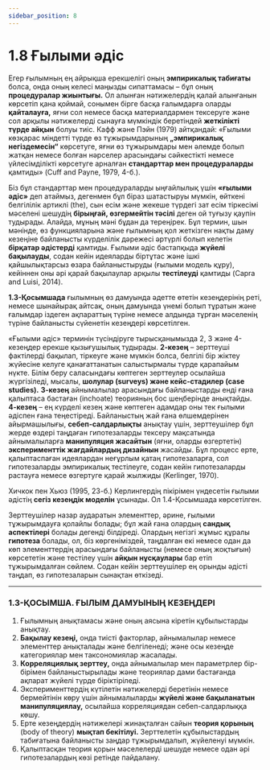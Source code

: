 ```yaml
---
sidebar_position: 8
---
```


# 1.8 Ғылыми әдіс

Егер ғылымның ең айрықша ерекшелігі оның **эмпирикалық табиғаты** болса, онда оның келесі маңызды сипаттамасы – бұл оның **процедуралар жиынтығы.** Ол алынған нәтижелердің қалай алынғанын көрсетіп қана қоймай, сонымен бірге басқа ғалымдарға оларды **қайталауға,** яғни сол немесе басқа материалдармен тексеруге және сол арқылы нәтижелерді сынауға мүмкіндік беретіндей **жеткілікті түрде айқын** болуы тиіс. Кафф және Пэйн (1979) айтқандай: «Ғылыми көзқарас міндетті түрде өз тұжырымдарының **„эмпирикалық негіздемесін“** көрсетуге, яғни өз тұжырымдары мен әлемде болып жатқан немесе болған нәрселер арасындағы сәйкестікті немесе үйлесімділікті көрсетуге арналған **стандарттар мен процедураларды** қамтиды» (Cuff and Payne, 1979, 4-б.).

Біз бұл стандарттар мен процедураларды ыңғайлылық үшін **«ғылыми әдіс»** деп атаймыз, дегенмен бұл біраз шатастыруы мүмкін, өйткені белгілілік артиклі (the), сын есім және жекеше түрдегі зат есім тіркесімі мәселені шешудің **бірыңғай, өзгермейтін тәсілі** деген ой туғызу қаупін тудырады. Алайда, мұның мәні бұдан да тереңірек. Бұл термин, шын мәнінде, өз функцияларына және ғылымның қол жеткізген нақты даму кезеңіне байланысты күрделілік дәрежесі әртүрлі болып келетін **бірқатар әдістерді** қамтиды. Ғылыми әдіс бастапқыда **жүйелі бақылауды**, содан кейін идеяларды біртұтас және ішкі қайшылықтарсыз өзара байланыстыруды (ғылыми модель құру), кейіннен оны әрі қарай бақылаулар арқылы **тестілеуді** қамтиды (Capra and Luisi, 2014).

**1.3-Қосымшада** ғылымның өз дамуында әдетте өтетін кезеңдерінің реті, немесе шынайырақ айтсақ, оның дамуында үнемі болып тұратын және ғалымдар іздеген ақпараттың түріне немесе алдында тұрған мәселенің түріне байланысты сүйенетін кезеңдері көрсетілген.

«Ғылыми әдіс» терминін түсіндіруге тырысқанымызда 2, 3 және 4-кезеңдер ерекше қызығушылық тудырады. **2-кезең** – зерттеуші фактілерді бақылап, тіркеуге және мүмкін болса, белгілі бір жіктеу жүйесіне келуге қанағаттанатын салыстырмалы түрде қарапайым нүкте. Білім беру саласындағы көптеген зерттеулер осылайша жүргізіледі, мысалы, **шолулар (surveys) және кейс-стадилер (case studies).** **3-кезең** айнымалылар арасындағы байланыстарды енді ғана қалыптаса бастаған (inchoate) теорияның бос шеңберінде анықтайды. **4-кезең** – ең күрделі кезең және көптеген адамдар оны тек ғылыми әдіспен ғана теңестіреді. Байланыстың жай ғана өлшемдерінен айырмашылығы, **себеп-салдарлықты** анықтау үшін, зерттеушілер бұл жерде өздері таңдаған гипотезаларды тексеру мақсатында айнымалыларға **манипуляция жасайтын** (яғни, оларды өзгертетін) **эксперименттік жағдайлардың дизайнын** жасайды. Бұл процесс ерте, қалыптаспаған идеялардан неғұрлым қатаң гипотезаларға, сол гипотезаларды эмпирикалық тестілеуге, содан кейін гипотезаларды растауға немесе өзгертуге қарай жылжиды (Kerlinger, 1970).

Хичкок пен Хьюз (1995, 23-б.) Керлингердің пікірімен үндесетін ғылыми әдістің **сегіз кезеңдік моделін** ұсынады. Ол 1.4-Қосымшада көрсетілген.

Зерттеушілер назар аударатын элементтер, әрине, ғылыми тұжырымдауға қолайлы болады; бұл жай ғана олардың **сандық аспектілері** болады дегенді білдіреді. Олардың негізгі жұмыс құралы **гипотеза** болады, ол, біз көргеніміздей, таңдалған екі немесе одан да көп элементтердің арасындағы байланысты (немесе оның жоқтығын) көрсететін және тестілеу үшін **айқын нұсқаулары** бар етіп тұжырымдалған сөйлем. Содан кейін зерттеушілер ең орынды әдісті таңдап, өз гипотезаларын сынақтан өткізеді.

---

### 1.3-ҚОСЫМША. ҒЫЛЫМ ДАМУЫНЫҢ КЕЗЕҢДЕРІ

1.  Ғылымның анықтамасы және оның аясына кіретін құбылыстарды анықтау.
2.  **Бақылау кезеңі,** онда тиісті факторлар, айнымалылар немесе элементтер анықталады және белгіленеді; және осы кезеңде категориялар мен таксономиялар жасалады.
3.  **Корреляциялық зерттеу,** онда айнымалылар мен параметрлер бір-бірімен байланыстырылады және теориялар дами бастағанда ақпарат жүйелі түрде біріктіріледі.
4.  Эксперименттердің күтілетін нәтижелерді беретінін немесе бермейтінін көру үшін айнымалыларды **жүйелі және бақыланатын манипуляциялау,** осылайша корреляциядан себеп-салдарлыққа көшу.
5.  Ерте кезеңдердің нәтижелері жинақталған сайын **теория қорының** (body of theory) **мықтап бекітілуі.** Зерттелетін құбылыстардың табиғатына байланысты заңдар тұжырымдалып, жүйеленуі мүмкін.
6.  Қалыптасқан теория қорын мәселелерді шешуде немесе одан әрі гипотезалардың көзі ретінде пайдалану.